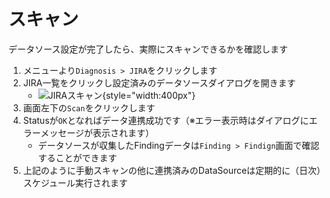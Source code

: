 # スキャン

データソース設定が完了したら、実際にスキャンできるかを確認します

1. メニューより`Diagnosis > JIRA`をクリックします
2. JIRA一覧をクリックし設定済みのデータソースダイアログを開きます
    - ![JIRAスキャン](/img/diagnosis/jira_scan.png){style="width:400px"}
3. 画面左下の`Scan`をクリックします
4. Statusが`OK`となればデータ連携成功です（※エラー表示時はダイアログにエラーメッセージが表示されます）
    - データソースが収集したFindingデータは`Finding > Findign`画面で確認することができます
5. 上記のように手動スキャンの他に連携済みのDataSourceは定期的に（日次）スケジュール実行されます
